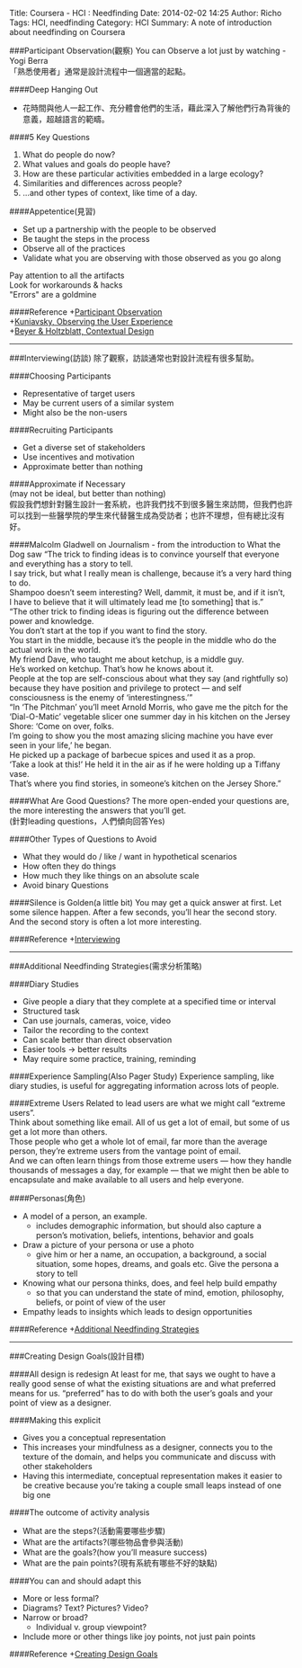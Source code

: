 Title: Coursera - HCI : Needfinding
Date: 2014-02-02 14:25
Author: Richo
Tags: HCI, needfinding
Category: HCI
Summary: A note of introduction about needfinding on Coursera

###Participant Observation(觀察)
You can Observe a lot just by watching - Yogi Berra  
「熟悉使用者」通常是設計流程中一個適當的起點。  

####Deep Hanging Out  
-	花時間與他人一起工作、充分體會他們的生活，藉此深入了解他們行為背後的意義，超越語言的範疇。  

####5 Key Questions
1.	What do people do now?  
2.	What values and goals do people have?  
3.	How are these particular activities embedded in a large ecology?  
4.	Similarities and differences across people?  
5.	...and other types of context, like time of a day.  

####Appetentice(見習)
-	Set up a partnership with the people to be observed  
-	Be taught the steps in the process  
-	Observe all of the practices  
-	Validate what you are observing with those observed as you go along  

Pay attention to all the artifacts  
Look for workarounds & hacks  
"Errors" are a goldmine  

####Reference
+[Participant Observation](https://class.coursera.org/hci-003/lecture/20)  
+[Kuniavsky, Observing the User Experience](http://books.google.com.tw/books/about/Observing_the_User_Experience.html?id=jIrl2L_JvZoC&redir_esc=y)  
+[Beyer & Holtzblatt, Contextual Design](http://books.google.com.tw/books?id=sVKuMvaFzjQC&dq=Beyer+%26+Holtzblatt,+Contextual+Design&hl=zh-TW&source=gbs_navlinks_s)  

***

###Interviewing(訪談)
除了觀察，訪談通常也對設計流程有很多幫助。  

####Choosing Participants
-	Representative of target users  
-	May be current users of a similar system  
-	Might also be the non-users  

####Recruiting Participants
-	Get a diverse set of stakeholders  
-	Use incentives and motivation  
-	Approximate better than nothing  

####Approximate if Necessary  
(may not be ideal, but better than
nothing)  
假設我們想針對醫生設計一套系統，也許我們找不到很多醫生來訪問，但我們也許可以找到一些醫學院的學生來代替醫生成為受訪者；也許不理想，但有總比沒有好。  

####Malcolm Gladwell on Journalism - from the introduction to What the Dog saw
“The trick to finding ideas is to convince yourself that everyone and everything has a story to tell.  
I say trick, but what I really mean is challenge, because it’s a very hard thing to do.  
Shampoo doesn’t seem interesting? Well, dammit, it must be, and if it isn’t,  
I have to believe that it will ultimately lead me [to something] that is.”  
“The other trick to finding ideas is figuring out the difference between power and knowledge.  
You don’t start at the top if you want to find the story.  
You start in the middle, because it’s the people in the middle who do the actual work in the world.  
My friend Dave, who taught me about ketchup, is a middle guy.  
He’s worked on ketchup. That’s how he knows about it.  
People at the top are self-conscious about what they say (and rightfully so) because they have position and privilege to protect — and self consciousness is the enemy of ‘interestingness.’”  
“In ‘The Pitchman’ you’ll meet Arnold Morris, who gave me the pitch for the ‘Dial-O-Matic’ vegetable slicer one summer day in his kitchen on the Jersey Shore: ‘Come on over, folks.  
I’m going to show you the most amazing slicing machine you have ever seen in your life,’ he began.  
He picked up a package of barbecue spices and used it as a prop.  
‘Take a look at this!’ He held it in the air as if he were holding up a Tiffany vase.  
That’s where you find stories, in someone’s kitchen on the Jersey Shore.”  

####What Are Good Questions?
The more open-ended your questions are, the more interesting the answers that you’ll get.  
(針對leading questions，人們傾向回答Yes)  

####Other Types of Questions to Avoid
-	What they would do / like / want in hypothetical scenarios  
-	How often they do things  
-	How much they like things on an absolute scale  
-	Avoid binary Questions  

####Silence is Golden(a little bit)
You may get a quick answer at first. Let some silence happen. After a few seconds, you’ll hear the second story. And the second story is often a lot more interesting.  

####Reference
+[Interviewing](https://class.coursera.org/hci-003/lecture/1)  

***

###Additional Needfinding Strategies(需求分析策略)

####Diary Studies
-	Give people a diary that they complete at a specified time
or interval  
-	Structured task  
-	Can use journals, cameras, voice, video  
-	Tailor the recording to the context  
-	Can scale better than direct observation  
-	Easier tools -> better results  
-	May require some practice, training, reminding  

####Experience Sampling(Also Pager Study)
Experience sampling, like diary studies, is useful for aggregating information across lots of people.  

####Extreme Users
Related to lead users are what we might call “extreme users”.  
Think about something like email. All of us get a lot of email, but some of us get a lot more than others.  
Those people who get a whole lot of email, far more than the average person, they’re extreme users from the vantage point of email.  
And we can often learn things from those extreme users — how they handle thousands of messages a day, for example — that we might then be able to encapsulate and make available to all users and help everyone.  

####Personas(角色)
-	A model of a person, an example.  
	*	includes demographic information, but should also capture a person’s motivation, beliefs, intentions, behavior and goals  
-	Draw a picture of your persona or use a photo  
	*	give him or her a name, an occupation, a background, a social situation, some hopes, dreams, and goals etc. Give the persona a story to tell  
-	Knowing what our persona thinks, does, and feel help build empathy  
	*	so that you can understand the state of mind, emotion, philosophy, beliefs, or point of view of the user  
-	Empathy leads to insights which leads to design opportunities  

####Reference
+[Additional Needfinding Strategies](https://class.coursera.org/hci-003/lecture/14)  

***

###Creating Design Goals(設計目標)

####All design is redesign
At least for me, that says we ought to have a really good sense of what the existing situations are and what preferred means for us. “preferred” has to do with both the user’s goals and your point of view as a designer.  

####Making this explicit
-	Gives you a conceptual representation  
-	This increases your mindfulness as a designer, connects you to the texture of the domain, and helps you communicate and discuss with other stakeholders  
-	Having this intermediate, conceptual representation makes it easier to be creative because you’re taking a couple small leaps instead of one big one  

####The outcome of activity analysis
-	What are the steps?(活動需要哪些步驟)  
-	What are the artifacts?(哪些物品會參與活動)  
-	What are the goals?(how you’ll measure success)  
-	What are the pain points?(現有系統有哪些不好的缺點)  

####You can and should adapt this
-	More or less formal?  
-	Diagrams? Text? Pictures? Video?  
-	Narrow or broad?  
	*	Individual v. group viewpoint?  
-	Include more or other things like joy points, not just pain points  

####Reference
+[Creating Design Goals](https://class.coursera.org/hci-003/lecture/78)  